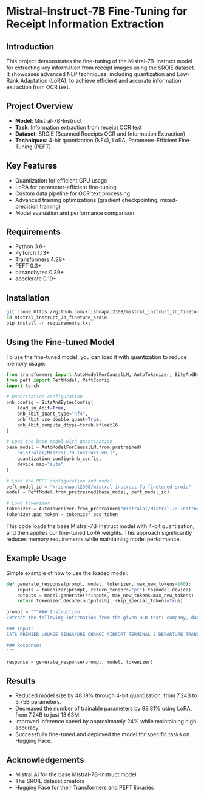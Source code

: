 # Mistral-Instruct-7B Fine-Tuning for Receipt Information Extraction

## Introduction
This project demonstrates the fine-tuning of the Mistral-7B-Instruct model for extracting key information from receipt images using the SROIE dataset. It showcases advanced NLP techniques, including quantization and Low-Rank Adaptation (LoRA), to achieve efficient and accurate information extraction from OCR text.

## Project Overview
- **Model**: Mistral-7B-Instruct
- **Task**: Information extraction from receipt OCR text
- **Dataset**: SROIE (Scanned Receipts OCR and Information Extraction)
- **Techniques**: 4-bit quantization (NF4), LoRA, Parameter-Efficient Fine-Tuning (PEFT)

## Key Features
- Quantization for efficient GPU usage
- LoRA for parameter-efficient fine-tuning
- Custom data pipeline for OCR text processing
- Advanced training optimizations (gradient checkpointing, mixed-precision training)
- Model evaluation and performance comparison

## Requirements
- Python 3.8+
- PyTorch 1.13+
- Transformers 4.28+
- PEFT 0.3+
- bitsandbytes 0.39+
- accelerate 0.19+

## Installation
```bash
git clone https://github.com/krishnapal2308/mistral_instruct_7b_finetune_sroie.git
cd mistral_instruct_7b_finetune_sroie
pip install -r requirements.txt
```
## Using the Fine-tuned Model

To use the fine-tuned model, you can load it with quantization to reduce memory usage:
```python
from transformers import AutoModelForCausalLM, AutoTokenizer, BitsAndBytesConfig
from peft import PeftModel, PeftConfig
import torch

# Quantization configuration
bnb_config = BitsAndBytesConfig(
    load_in_4bit=True,
    bnb_4bit_quant_type="nf4",
    bnb_4bit_use_double_quant=True,
    bnb_4bit_compute_dtype=torch.bfloat16
)

# Load the base model with quantization
base_model = AutoModelForCausalLM.from_pretrained(
    "mistralai/Mistral-7B-Instruct-v0.1",
    quantization_config=bnb_config,
    device_map="auto"
)

# Load the PEFT configuration and model
peft_model_id = "krishnapal2308/mistral-instruct-7b-finetuned-sroie"
model = PeftModel.from_pretrained(base_model, peft_model_id)

# Load tokenizer
tokenizer = AutoTokenizer.from_pretrained("mistralai/Mistral-7B-Instruct-v0.1")
tokenizer.pad_token = tokenizer.eos_token
```
This code loads the base Mistral-7B-Instruct model with 4-bit quantization, and then applies our fine-tuned LoRA weights. This approach significantly reduces memory requirements while maintaining model performance.
## Example Usage
Simple example of how to use the loaded model:
```python
def generate_response(prompt, model, tokenizer, max_new_tokens=100):
    inputs = tokenizer(prompt, return_tensors="pt").to(model.device)
    outputs = model.generate(**inputs, max_new_tokens=max_new_tokens)
    return tokenizer.decode(outputs[0], skip_special_tokens=True)

prompt = """### Instruction:
Extract the following information from the given OCR text: company, date, address, total.

### Input:
SATS PREMIER LOUNGE SINGAPORE CHANGI AIRPORT TERMINAL 2 DEPARTURE TRANSIT LOUNGE NORTH LEVEL 3 SINGAPORE 819643 TEL: 65822188 TAX INVOICE DATE : 20 APR 2018 TIME: 05:24 PM INV# : 2018042000032950 ITEM AMOUNT ENTRY 1 WALK-IN 64.20 SUB-TOTAL 64.20 GST 7% 4.20 ROUNDING ADJ 0.00 TOTAL 68.40 Goods Sold Are Not Returnable. This is a computer generated receipt. No signature is required.

### Response:
"""

response = generate_response(prompt, model, tokenizer)
```

## Results
* Reduced model size by 48.19% through 4-bit quantization, from 7.24B to 3.75B parameters.
* Decreased the number of trainable parameters by 99.81% using LoRA, from 7.24B to just 13.63M.
* Improved inference speed by approximately 24% while maintaining high accuracy.
* Successfully fine-tuned and deployed the model for specific tasks on Hugging Face.

## Acknowledgements
- Mistral AI for the base Mistral-7B-Instruct model
- The SROIE dataset creators
- Hugging Face for their Transformers and PEFT libraries
